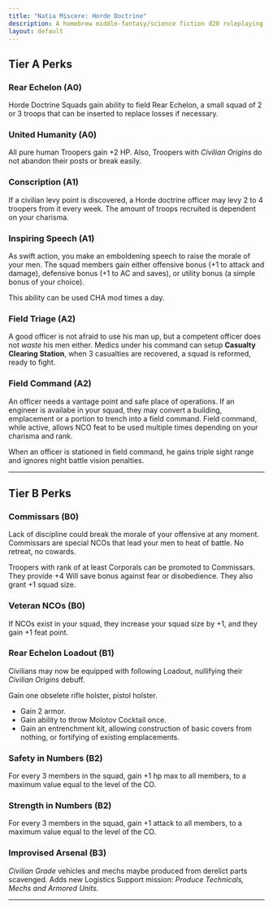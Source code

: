 ```yaml
---
title: "Natia Miscere: Horde Doctrine"
description: A homebrew middle-fantasy/science fiction d20 roleplaying game system based on Pathfinder
layout: default
---
```


## Tier A Perks

### Rear Echelon (A0)

Horde Doctrine Squads gain ability to field Rear Echelon, a small squad of 2 or 3 troops that can be inserted to replace losses if necessary.

### United Humanity (A0)

All pure human Troopers gain +2 HP. Also, Troopers with *Civilian Origins* do not abandon their posts or break easily.

### Conscription (A1)

If a civilian levy point is discovered, a Horde doctrine officer may levy 2 to 4 troopers from it every week. The amount of troops recruited is dependent on your charisma.

### Inspiring Speech (A1)

As swift action, you make an emboldening speech to raise the morale of your men. The squad members gain either offensive bonus (+1 to attack and damage), defensive bonus (+1 to AC and saves), or utility bonus (a simple bonus of your choice).

This ability can be used CHA mod times a day.

### Field Triage (A2)

A good officer is not afraid to use his man up, but a competent officer does not *waste* his men either. Medics under his command can setup **Casualty Clearing Station**, when 3 casualties are recovered, a squad is reformed, ready to fight.

### Field Command (A2)

An officer needs a vantage point and safe place of operations. If an engineer is availabe in your squad, they may convert a building, emplacement or a portion to trench into a field command. Field command, while active, allows NCO feat to be used multiple times depending on your charisma and rank.

When an officer is stationed in field command, he gains triple sight range and ignores night battle vision penalties.

---

## Tier B Perks

### Commissars (B0)

Lack of discipline could break the morale of your offensive at any moment. Commissars are special NCOs that lead your men to heat of battle. No retreat, no cowards.

Troopers with rank of at least Corporals can be promoted to Commissars. They provide +4 Will save bonus against fear or disobedience. They also grant +1 squad size.

### Veteran NCOs (B0)

If NCOs exist in your squad, they increase your squad size by +1, and they gain +1 feat point.

### Rear Echelon Loadout (B1)

Civilians may now be equipped with following Loadout, nullifying their *Civilian Origins* debuff.

Gain one obselete rifle holster, pistol holster.

+ Gain 2 armor.
+ Gain ability to throw Molotov Cocktail once.
+ Gain an entrenchment kit, allowing construction of basic covers from nothing, or fortifying of existing emplacements.

### Safety in Numbers (B2)

For every 3 members in the squad, gain +1 hp max to all members, to a maximum value equal to the level of the CO.

### Strength in Numbers (B2)

For every 3 members in the squad, gain +1 attack to all members, to a maximum value equal to the level of the CO.

### Improvised Arsenal (B3)

*Civilian Grade* vehicles and mechs maybe produced from derelict parts scavenged. Adds new Logistics Support mission: *Produce Technicals, Mechs and Armored Units.*

---
